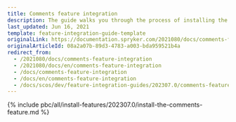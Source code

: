 ```yaml
---
title: Comments feature integration
description: The guide walks you through the process of installing the Comments feature into your project.
last_updated: Jun 16, 2021
template: feature-integration-guide-template
originalLink: https://documentation.spryker.com/2021080/docs/comments-feature-integration
originalArticleId: 08a2a07b-89d3-4783-a003-bda959521b4a
redirect_from:
  - /2021080/docs/comments-feature-integration
  - /2021080/docs/en/comments-feature-integration
  - /docs/comments-feature-integration
  - /docs/en/comments-feature-integration
  - /docs/scos/dev/feature-integration-guides/202307.0/comments-feature-integration.html
---
```


{% include pbc/all/install-features/202307.0/install-the-comments-feature.md %} <!-- To edit, see /_includes/pbc/all/install-features/202307.0/install-the-comments-feature.md -->

